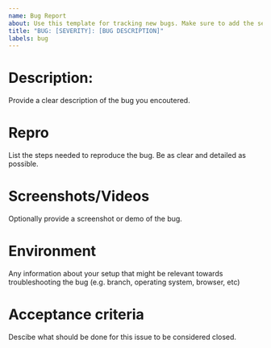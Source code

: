```yaml
---
name: Bug Report
about: Use this template for tracking new bugs. Make sure to add the severity in the issue title (Low, Medium or High)
title: "BUG: [SEVERITY]: [BUG DESCRIPTION]"
labels: bug
---
```


# Description:

Provide a clear description of the bug you encoutered.

# Repro

List the steps needed to reproduce the bug. Be as clear and detailed as possible.

# Screenshots/Videos

Optionally provide a screenshot or demo of the bug.

# Environment

Any information about your setup that might be relevant towards troubleshooting the bug (e.g. branch, operating system, browser, etc)

# Acceptance criteria

Descibe what should be done for this issue to be considered closed. 
